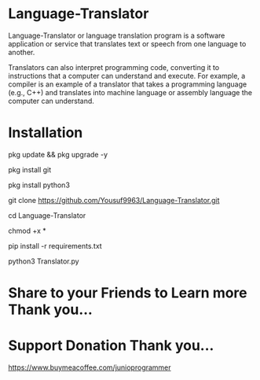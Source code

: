 # Language-Translator
Language-Translator or language translation program is a software application or service that translates text or speech from one language to another.

Translators can also interpret programming code, converting it to instructions that a computer can understand and execute. For example, a compiler is an example of a translator that takes a programming language (e.g., C++) and translates into machine language or assembly language the computer can understand.

# Installation

pkg update  && pkg upgrade -y

pkg install git

pkg install python3

git clone https://github.com/Yousuf9963/Language-Translator.git

cd Language-Translator

chmod +x *

pip install -r requirements.txt

python3 Translator.py

# Share to your Friends to Learn more Thank you...

# Support Donation Thank you...

https://www.buymeacoffee.com/junioprogrammer

